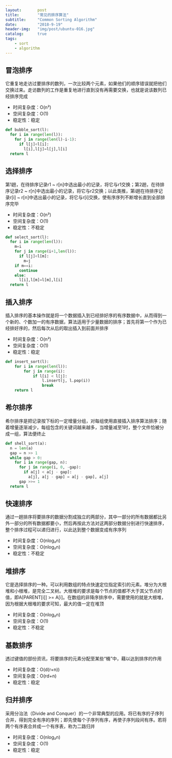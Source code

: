 ```yaml
---
layout:       post
title:        "常见的排序算法"
subtitle:     "Common Sorting Algorithm"
date:         "2018-9-19"
header-img:   "img/post/ubuntu-016.jpg"
catalog:      true
tags:
    - sort
    - algorithm
---
```


冒泡排序
---
它重复地走访过要排序的数列，一次比较两个元素，如果他们的顺序错误就把他们交换过来。走访数列的工作是重复地进行直到没有再需要交换，也就是说该数列已经排序完成
- 时间复杂度：O(n²)
- 空间复杂度：O(1)
- 稳定性：稳定
```python
def bubble_sort(l):
  for i in range(len(l)):
    for j in range(len(l)-i-1):
      if l[j]<l[i]:
        l[i],l[j]=l[j],l[i]
  return l
```
选择排序
---
第1趟，在待排序记录r1 ~ r[n]中选出最小的记录，将它与r1交换；第2趟，在待排序记录r2 ~ r[n]中选出最小的记录，将它与r2交换；以此类推，第i趟在待排序记录r[i] ~ r[n]中选出最小的记录，将它与r[i]交换，使有序序列不断增长直到全部排序完毕
- 时间复杂度：O(n²)
- 空间复杂度：O(1)
- 稳定性：不稳定
```python
def select_sort(l):
  for i in range(len(l)):
    m=i
    for j in range(i+1,len(l)):
      if l[j]<l[m]:
        m=j
    if m==i:
      continue
    else:
      l[i],l[m]=l[m],l[i]
  return l
```
插入排序
---
插入排序的基本操作就是将一个数据插入到已经排好序的有序数据中，从而得到一个新的、个数加一的有序数据，算法适用于少量数据的排序；首先将第一个作为已经排好序的，然后每次从后的取出插入到前面并排序
- 时间复杂度：O(n²)
- 空间复杂度：O(1)
- 稳定性：稳定
```python
def insert_sort(l):
    for i in range(len(l)):
        for j in range(i):
            if l[i] < l[j]:
                l.insert(j, l.pop(i))
                break
    return l
```
希尔排序
---
希尔排序是把记录按下标的一定增量分组，对每组使用直接插入排序算法排序；随着增量逐渐减少，每组包含的关键词越来越多，当增量减至1时，整个文件恰被分成一组，算法便终止
```python
def shell_sort(a):
  n = len(a)
  gap = n >> 1
  while gap > 0:
    for i in range(gap, n):
      for j in range(i, 0, -gap):
        if a[j] < a[j - gap]:
          a[j], a[j - gap] = a[j - gap], a[j]
      gap >>= 1
  return l
```
快速排序
---
通过一趟排序将要排序的数据分割成独立的两部分，其中一部分的所有数据都比另外一部分的所有数据都要小，然后再按此方法对这两部分数据分别进行快速排序，整个排序过程可以递归进行，以此达到整个数据变成有序序列
- 时间复杂度：O(nlog₂n)
- 空间复杂度：O(nlog₂n)
- 稳定性：不稳定

堆排序
---
它是选择排序的一种。可以利用数组的特点快速定位指定索引的元素。堆分为大根堆和小根堆，是完全二叉树。大根堆的要求是每个节点的值都不大于其父节点的值，即A[PARENT[i]] >= A[i]。在数组的非降序排序中，需要使用的就是大根堆，因为根据大根堆的要求可知，最大的值一定在堆顶
- 时间复杂度：O(nlog₂n)
- 空间复杂度：O(1)
- 稳定性：不稳定

基数排序
---
透过键值的部份资讯，将要排序的元素分配至某些“桶”中，藉以达到排序的作用
- 时间复杂度：O(d(r+n))
- 空间复杂度：O(rd+n)
- 稳定性：稳定

归并排序
---
采用分治法（Divide and Conquer）的一个非常典型的应用。将已有序的子序列合并，得到完全有序的序列；即先使每个子序列有序，再使子序列段间有序。若将两个有序表合并成一个有序表，称为二路归并
- 时间复杂度：O(nlog₂n)
- 空间复杂度：O(1)
- 稳定性：稳定